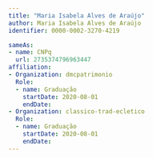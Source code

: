 ```yaml
---
title: "Maria Isabela Alves de Araújo"
author: Maria Isabela Alves de Araújo
identifier: 0000-0002-3270-4219

sameAs:
- name: CNPq
  url: 2735374796963447
affiliation:
- Organization: dmcpatrimonio
  Role:
  - name: Graduação
    startDate: 2020-08-01
    endDate: 
- Organization: classico-trad-ecletico
  Role:
  - name: Graduação
    startDate: 2020-08-01
    endDate: 
---
```




